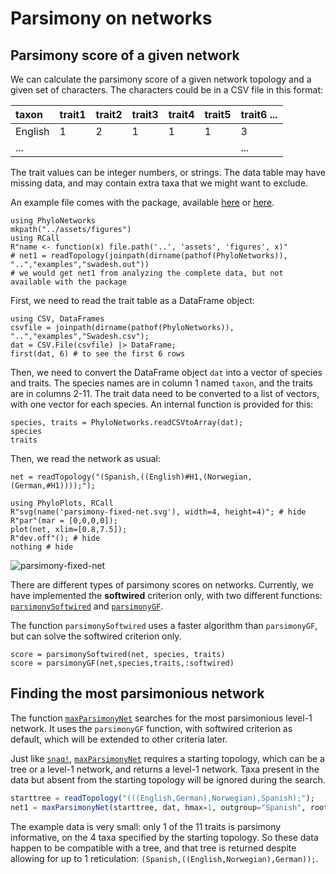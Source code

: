 # Parsimony on networks

## Parsimony score of a given network

We can calculate the parsimony score of a given
network topology and a given set of characters.
The characters could be in a CSV file in this format:

| taxon | trait1 | trait2 | trait3 | trait4 | trait5 | trait6 ...
|:-------|:-------|:-------|:-------|:--------|:--------|:-------
| English      | 1| 2 | 1|   1 |       1 |       3
| ...    |  |   |  |         |              |       ...

The trait values can be integer numbers, or strings.
The data table may have missing data, and may contain extra taxa
that we might want to exclude.

An example file comes with the package, available
[here](https://github.com/crsl4/PhyloNetworks/blob/master/examples/Swadesh.csv)
or
[here](https://raw.githubusercontent.com/crsl4/PhyloNetworks/master/examples/Swadesh.csv).

```@setup parsimony
using PhyloNetworks
mkpath("../assets/figures")
using RCall
R"name <- function(x) file.path('..', 'assets', 'figures', x)"
# net1 = readTopology(joinpath(dirname(pathof(PhyloNetworks)), "..","examples","swadesh.out"))
# we would get net1 from analyzing the complete data, but not available with the package
```

First, we need to read the trait table as a DataFrame object:

```@repl parsimony
using CSV, DataFrames
csvfile = joinpath(dirname(pathof(PhyloNetworks)), "..","examples","Swadesh.csv");
dat = CSV.File(csvfile) |> DataFrame;
first(dat, 6) # to see the first 6 rows
```

Then, we need to convert the DataFrame object `dat`
into a vector of species and traits.
The species names are in column 1 named `taxon`,
and the traits are in columns 2-11. The trait data need to be
converted to a list of vectors, with one vector for each species.
An internal function is provided for this:

```@repl parsimony
species, traits = PhyloNetworks.readCSVtoArray(dat);
species
traits
```

Then, we read the network as usual:

```@repl parsimony
net = readTopology("(Spanish,((English)#H1,(Norwegian,(German,#H1))));");
```

```@example parsimony
using PhyloPlots, RCall
R"svg(name('parsimony-fixed-net.svg'), width=4, height=4)"; # hide
R"par"(mar = [0,0,0,0]);
plot(net, xlim=[0.8,7.5]);
R"dev.off"(); # hide
nothing # hide
```
![parsimony-fixed-net](../assets/figures/parsimony-fixed-net.svg)

There are different types of parsimony scores on networks.
Currently, we have implemented the **softwired** criterion only,
with two different functions:
[`parsimonySoftwired`](@ref) and
[`parsimonyGF`](@ref).

The function `parsimonySoftwired` uses a faster algorithm than
`parsimonyGF`, but can solve the softwired criterion only.

```@repl parsimony
score = parsimonySoftwired(net, species, traits)
score = parsimonyGF(net,species,traits,:softwired)
```


## Finding the most parsimonious network

The function [`maxParsimonyNet`](@ref) searches for the most parsimonious
level-1 network. It uses the `parsimonyGF` function, with softwired criterion
as default, which will be extended to other criteria later.

Just like [`snaq!`](@ref), [`maxParsimonyNet`](@ref) requires a
starting topology, which can be a tree or a level-1 network,
and returns a level-1 network.
Taxa present in the data but absent from the starting topology
will be ignored during the search.

```julia
starttree = readTopology("(((English,German),Norwegian),Spanish);");
net1 = maxParsimonyNet(starttree, dat, hmax=1, outgroup="Spanish", rootname="swadesh")
```

The example data is very small: only 1 of the 11 traits is parsimony informative,
on the 4 taxa specified by the starting topology. So these data happen
to be compatible with a tree, and that tree is returned despite allowing
for up to 1 reticulation:
`(Spanish,((English,Norwegian),German));`.
